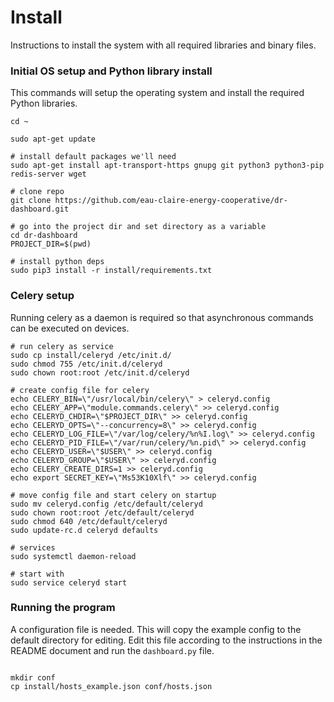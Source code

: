 # Install

Instructions to install the system with all required libraries and binary files.


### Initial OS setup and Python library install

This commands will setup the operating system and install the required Python libraries.

```
cd ~

sudo apt-get update

# install default packages we'll need
sudo apt-get install apt-transport-https gnupg git python3 python3-pip redis-server wget

# clone repo
git clone https://github.com/eau-claire-energy-cooperative/dr-dashboard.git

# go into the project dir and set directory as a variable
cd dr-dashboard
PROJECT_DIR=$(pwd)

# install python deps
sudo pip3 install -r install/requirements.txt
```

### Celery setup

Running celery as a daemon is required so that asynchronous commands can be executed on devices.

```
# run celery as service
sudo cp install/celeryd /etc/init.d/
sudo chmod 755 /etc/init.d/celeryd
sudo chown root:root /etc/init.d/celeryd

# create config file for celery
echo CELERY_BIN=\"/usr/local/bin/celery\" > celeryd.config
echo CELERY_APP=\"module.commands.celery\" >> celeryd.config
echo CELERYD_CHDIR=\"$PROJECT_DIR\" >> celeryd.config
echo CELERYD_OPTS=\"--concurrency=8\" >> celeryd.config
echo CELERYD_LOG_FILE=\"/var/log/celery/%n%I.log\" >> celeryd.config
echo CELERYD_PID_FILE=\"/var/run/celery/%n.pid\" >> celeryd.config
echo CELERYD_USER=\"$USER\" >> celeryd.config
echo CELERYD_GROUP=\"$USER\" >> celeryd.config
echo CELERY_CREATE_DIRS=1 >> celeryd.config
echo export SECRET_KEY=\"Ms53K10Xlf\" >> celeryd.config

# move config file and start celery on startup
sudo mv celeryd.config /etc/default/celeryd
sudo chown root:root /etc/default/celeryd
sudo chmod 640 /etc/default/celeryd
sudo update-rc.d celeryd defaults

# services
sudo systemctl daemon-reload

# start with
sudo service celeryd start

```

### Running the program

A configuration file is needed. This will copy the example config to the default directory for editing. Edit this file according to the instructions in the README document and run the `dashboard.py` file. 

```

mkdir conf
cp install/hosts_example.json conf/hosts.json

```
